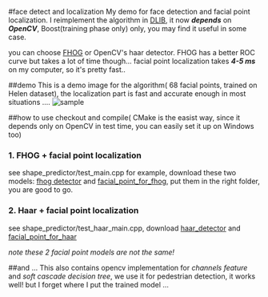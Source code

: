 #face detect and localization
My demo for face detection and facial point localization. I reimplement the algorithm in [DLIB](http://dlib.net/), it now ***depends*** on ***OpenCV***, Boost(training phase only) only, you may find it useful in some case. 

you can choose [FHOG](http://120.52.73.79/arxiv.org/pdf/1502.00046.pdf) or OpenCV's haar detector. FHOG has a better ROC curve but takes a lot of time though... facial point localization takes ***4-5 ms*** on my computer, so it's pretty fast..

##demo
This is a demo image for the algorithm( 68 facial points, trained on Helen dataset), the localization part is fast and accurate enough in most situations ....
![sample](http://7xsc78.com1.z0.glb.clouddn.com/fhog_detect_sample.png)

##how to use
checkout and compile( CMake is the easist way, since it depends only on OpenCV in test time, you can easily set it up on Windows too)

### 1. FHOG + facial point localization
 see shape_predictor/test_main.cpp for example, download these two models: [fhog detector](http://pan.baidu.com/s/1qXTYQqo) and [facial_point_for_fhog](http://pan.baidu.com/s/1ge7W8y3), put them in the right folder, you are good to go.
 
### 2. Haar + facial point localization
see shape_predictor/test_haar_main.cpp, download [haar_detector](http://pan.baidu.com/s/1pLKNGfh) and [facial_point_for_haar](http://pan.baidu.com/s/1eSFay7C)

*note these 2 facial point models are not the same!*

##and ...
This also contains opencv implementation for *channels feature* and *soft cascade decision tree*, we use it for pedestrian detection, it works well! but I forget where I put the trained model ... 